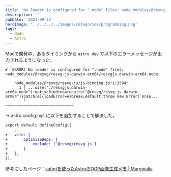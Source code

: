 ```yaml
---
title: 'No loader is configured for ".node" files: node_modules/@resvg/resvg-js-darwin-arm64/resvgjs.darwin-arm64.node'
description: ''
pubDate: '2023-09-23'
heroImage: '../../../../images/categories/programming.png'
tags:
  - Node
  - Astro
---
```


Macで開発中、あるタイミングから `astro dev` で以下のエラーメッセージが出力されるようになった。

```
✘ [ERROR] No loader is configured for ".node" files: node_modules/@resvg/resvg-js-darwin-arm64/resvgjs.darwin-arm64.node

    node_modules/@resvg/resvg-js/js-binding.js:1:2594:
      1 │ ...uire("./resvgjs.darwin-arm64.node"):nativeBinding=require("@resvg/resvg-js-darwin-arm64")}catch(e){loadError=e}break;default:throw new Error(`Unsu...
        ╵                                                              ~~~~~~~~~~~~~~~~~~~~~~~~~~~~~~
```

→ astro.config.mjs に以下を追加することで解決した。

```diff
export default defineConfig({
    ...
+ 	vite: {
+ 		optimizeDeps: {
+ 			exclude: ['@resvg/resvg-js']
+ 		}
+ 	},
});
```

参考にしたページ：[satoriを使ったAstroのOGP画像生成メモ | Marginalia](https://blog.lacolaco.net/2023/06/astro-satori-og-image-generation/)
